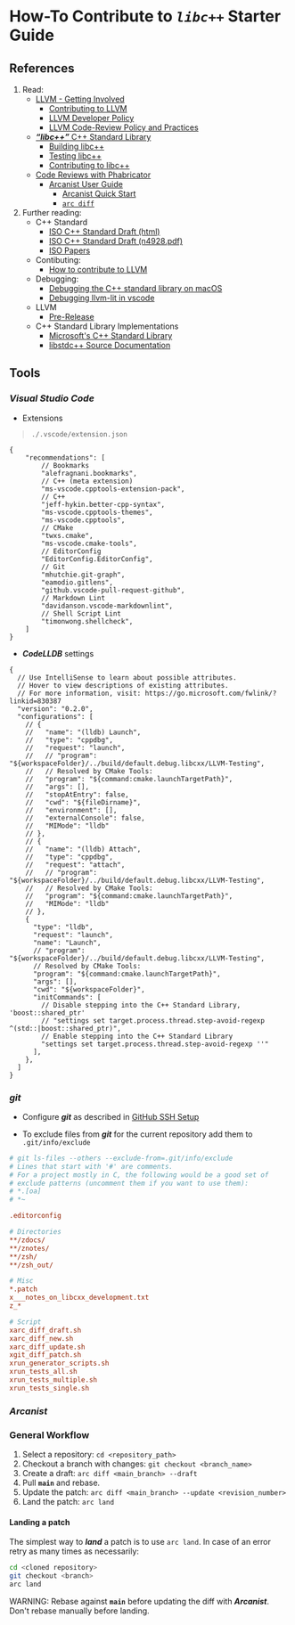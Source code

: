 # How-To Contribute to ***`libc++`*** Starter Guide

## References

1. Read:
    - [LLVM - Getting Involved](https://llvm.org/docs/GettingInvolved.html)
      - [Contributing to LLVM](https://llvm.org/docs/Contributing.html)
      - [LLVM Developer Policy](https://llvm.org/docs/DeveloperPolicy.html)
      - [LLVM Code-Review Policy and Practices](https://llvm.org/docs/CodeReview.html)
    - [***“libc++”*** C++ Standard Library](https://libcxx.llvm.org/index.html)
      - [Building libc++](https://libcxx.llvm.org/BuildingLibcxx.html)
      - [Testing libc++](https://libcxx.llvm.org/TestingLibcxx.html)
      - [Contributing to libc++](https://libcxx.llvm.org/Contributing.html)
    - [Code Reviews with Phabricator](https://www.llvm.org/docs/Phabricator.html)
      - [Arcanist User Guide](https://secure.phabricator.com/book/phabricator/article/arcanist/)
        - [Arcanist Quick Start](https://secure.phabricator.com/book/phabricator/article/arcanist_quick_start/)
        - [`arc diff`](https://secure.phabricator.com/book/phabricator/article/arcanist_diff/)
2. Further reading:
    - C++ Standard
      - [ISO C++ Standard Draft (html)](https://eel.is/c++draft/)
      - [ISO C++ Standard Draft (n4928.pdf)](https://open-std.org/JTC1/SC22/WG21/docs/papers/2023/n4928.pdf)
      - [ISO Papers](https://open-std.org/JTC1/SC22/WG21/docs/papers/2023/)
    - Contibuting:
      - [How to contribute to LLVM](https://developers.redhat.com/articles/2022/12/20/how-contribute-llvm#)
    - Debugging:
      - [Debugging the C++ standard library on macOS](https://www.jviotti.com/2022/05/05/debugging-the-cxx-standard-library-on-macos.html)
      - [Debugging llvm-lit in vscode](https://weliveindetail.github.io/blog/post/2021/08/06/debug-llvm-lit.html)
    - LLVM
      - [Pre-Release](https://prereleases.llvm.org)
    - C++ Standard Library Implementations
      - [Microsoft's C++ Standard Library](https://github.com/microsoft/STL)
      - [libstdc++ Source Documentation](https://gcc.gnu.org/onlinedocs/libstdc++/latest-doxygen/index.html)

## Tools

### ***Visual Studio Code***

- Extensions

> `./.vscode/extension.json`

```json5
{
    "recommendations": [
        // Bookmarks
        "alefragnani.bookmarks",
        // C++ (meta extension)
        "ms-vscode.cpptools-extension-pack",
        // C++
        "jeff-hykin.better-cpp-syntax",
        "ms-vscode.cpptools-themes",
        "ms-vscode.cpptools",
        // CMake
        "twxs.cmake",
        "ms-vscode.cmake-tools",
        // EditorConfig
        "EditorConfig.EditorConfig",
        // Git
        "mhutchie.git-graph",
        "eamodio.gitlens",
        "github.vscode-pull-request-github",
        // Markdown Lint
        "davidanson.vscode-markdownlint",
        // Shell Script Lint
        "timonwong.shellcheck",
    ]
}
```

- ***CodeLLDB*** settings

```json5
{
  // Use IntelliSense to learn about possible attributes.
  // Hover to view descriptions of existing attributes.
  // For more information, visit: https://go.microsoft.com/fwlink/?linkid=830387
  "version": "0.2.0",
  "configurations": [
    // {
    //   "name": "(lldb) Launch",
    //   "type": "cppdbg",
    //   "request": "launch",
    //   // "program": "${workspaceFolder}/../build/default.debug.libcxx/LLVM-Testing",
    //   // Resolved by CMake Tools:
    //   "program": "${command:cmake.launchTargetPath}",
    //   "args": [],
    //   "stopAtEntry": false,
    //   "cwd": "${fileDirname}",
    //   "environment": [],
    //   "externalConsole": false,
    //   "MIMode": "lldb"
    // },
    // {
    //   "name": "(lldb) Attach",
    //   "type": "cppdbg",
    //   "request": "attach",
    //   // "program": "${workspaceFolder}/../build/default.debug.libcxx/LLVM-Testing",
    //   // Resolved by CMake Tools:
    //   "program": "${command:cmake.launchTargetPath}",
    //   "MIMode": "lldb"
    // },
    {
      "type": "lldb",
      "request": "launch",
      "name": "Launch",
      // "program": "${workspaceFolder}/../build/default.debug.libcxx/LLVM-Testing",
      // Resolved by CMake Tools:
      "program": "${command:cmake.launchTargetPath}",
      "args": [],
      "cwd": "${workspaceFolder}",
      "initCommands": [
        // Disable stepping into the C++ Standard Library, 'boost::shared_ptr'
        // "settings set target.process.thread.step-avoid-regexp ^(std::|boost::shared_ptr)",
        // Enable stepping into the C++ Standard Library
        "settings set target.process.thread.step-avoid-regexp ''"
      ],
    },
  ]
}
```

### ***git***

- Configure ***git*** as described in [GitHub SSH Setup](github_ssh_setup.md)

- To exclude files from ***git*** for the current repository add them to `.git/info/exclude`

```ini
# git ls-files --others --exclude-from=.git/info/exclude
# Lines that start with '#' are comments.
# For a project mostly in C, the following would be a good set of
# exclude patterns (uncomment them if you want to use them):
# *.[oa]
# *~

.editorconfig

# Directories
**/zdocs/
**/znotes/
**/zsh/
**/zsh_out/

# Misc
*.patch
x___notes_on_libcxx_development.txt
z_*

# Script
xarc_diff_draft.sh
xarc_diff_new.sh
xarc_diff_update.sh
xgit_diff_patch.sh
xrun_generator_scripts.sh
xrun_tests_all.sh
xrun_tests_multiple.sh
xrun_tests_single.sh
```

### ***Arcanist***

### General Workflow

1. Select a repository: `cd <repository_path>`
2. Checkout a branch with changes: `git checkout <branch_name>`
3. Create a draft: `arc diff <main_branch> --draft`
4. Pull **`main`** and rebase.
5. Update the patch: `arc diff <main_branch> --update <revision_number>`
6. Land the patch: `arc land`

#### Landing a patch

The simplest way to ***land*** a patch is to use `arc land`. In case of an error retry as many times as necessarily:

```sh
cd <cloned repository>
git checkout <branch>
arc land
```

WARNING: Rebase against **`main`** before updating the diff with ***Arcanist***. Don't rebase manually before landing.
